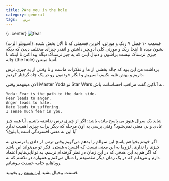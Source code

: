 ```yaml
---
title: ?Are you in the hole
category: general
tags:   ترس 
---
```


{: .center}
![fear](https://64.media.tumblr.com/266baa60cc1187e0eaeee1fdd5dfe9ad/0a74a4ebc1e8fa46-7d/s500x750/cc83a1e29ceda9663049e0678cd3f576628b6379.gifv)


(اسپویلر الرت) قسمت ۱۰ فصل ۷ ریک و مورتی، آخرین قسمتی که تا الان پخش شده، نشون میده تا اینجا ریک و مورتی کلی ادونچر داشتن و انقدر چیزای مختلف دیدن که دیگه چیزی ترسناک نیست براشون و دنبال اینن که یه چیز ترسناک دیگه پیدا کنن تا اینکه با چاله (the hole) آشنا میشن.

برداشت من این بود که چاله بخشی از ما و تفکرات ماست و تا وقتی از یه چیزی ترس داریم و بهش غلبه نکنیم، اسیریم و انگار خودمون رو در یک چاه گرفتار کردیم.

الان میفهمم وقتی Master Yoda تو Star Wars به آناکین گفت مراقب احساساتت باش.

    Yoda: Fear is the path to the dark side. 
    Fear leads to anger. 
    Anger leads to hate. 
    Hate leads to suffering. 
    I sense much fear in you.




شاید یک سوال هنوز بی پاسخ مانده باشد: اگر از چیزی ترس نداشته باشیم، آیا همه چیز عادی و بی معنی نمی‌شود؟ وقتی برسی به اون مرحله که دیگر برات چیزی اهمیت ندارد آیا این به معنی افسردگی است یا بلوغ؟

اگر خودم بخواهم پاسخ این سوالم را بدهم می‌گویم وقتی ترس از دادن یا نرسیدن به چیزی را نداری، لزوما به این معنی نیست که افسرده‌ هستی. فکر تو می‌تواند این باشد که اگر هم به این هدفی که  در این زمان در نظر گرفته‌ام نرسم، به توانایی‌هایم اعتماد دارم و می‌دانم که در یک زمان دیگر مقصودم را دنبال می‌کنم و همواره در تلاشم که به رویاهایم جامه حقیقت بپوشانم. 

قسمت بیخیال بشید [این پست](https://spacelover.ir/where-are-you-6-months-from-now.html) رو بخونید.






